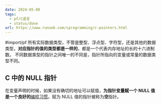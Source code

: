 ```yaml
---
date: 2024-05-08
tags:
  - pf/C语言
  - status/done
url: https://www.runoob.com/cprogramming/c-pointers.html
---
```


#import/pf 所有实际数据类型，不管是整型、浮点型、字符型，还是其他的数据类型，**对应指针的值的类型都是一样的**，都是一个代表内存地址的长的十六进制数。
不同数据类型的指针之间唯一的不同是，指针所指向的变量或常量的数据类型不同。

## C 中的 NULL 指针

在变量声明的时候，如果没有确切的地址可以赋值，**为指针变量赋一个 NULL 值是一个良好的**[编程习惯](编程习惯.md)。赋为 NULL 值的指针被称为**空**指针。

